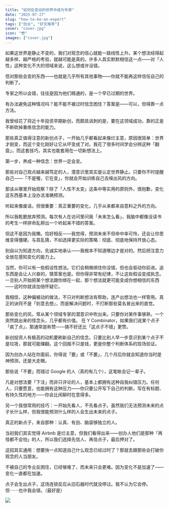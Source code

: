 ```yaml
---
title: "如何在变动的世界中成为专家"
date: "2025-07-27"
slug: "how-to-be-an-expert"
tags: ["创业", "好文推荐"]
cover: "cover.jpg"
icon: "😎"
images: ["cover.jpg"]
---
```

如果这世界是静止不变的，我们对观念的信心就能一路线性上升。某个想法经得起越多样、越严格的考验，就越可能是真的。许多人其实默默相信这一点——对「人性」这种变化不大的领域来说，这么想或许没错。



但对那些会变的东西——也就是几乎所有其他事物——你就不能再这样信任自己的判断了。



专家之所以会错，往往是因为他们精通的，是一个早已过期的世界。



有办法避免这种情况吗？能不能不被过时信念困住？答案是——可以，但得靠一点方法。



我曾经花了将近十年投资早期新创，而颇具讽刺的是，要在这领域成功，靠的正是不断砍掉重练信念的能力。



那些真正值得注意的新创点子，一开始几乎都看起来像烂主意，原因很简单：世界才刚变，而这个变化刚好让它从坏变成了对。我花了很多时间学会分辨这种「翻盘」，而这套技巧，其实也能套用在一切新想法上。



第一步，养成一种信念：世界一定会变。



那些对自己观点越来越笃定的人，潜意识里其实是认定世界静止。只要你不时提醒自己——「不是喔，它在变」，你就会开始训练自己去嗅出风的方向。



那该从哪里开始观察？除了「人性不太变」这条中等实用的原则外，很抱歉，变化这东西基本上没办法准确预测。



听起来像废话，但很重要：真正重要的变化，几乎从来都来自意料之外的方向。



所以我乾脆放弃预测。每次有人在访问里问我「未来怎么看」，我脑中都像没读书的考生一样拼命乱掰出一个听起来不错的答案。



但这不是因为我懒。恰好相反——我觉得，预测未来不但命中率可怜，还会让你思维变得僵硬。与其乱猜，不如选择更实际的策略：彻底、彻底地保持开放心态。



别自以为知道方向，先诚实地承认——我根本不知道哪边才是对的。然后把注意力全放在感知变化的能力上。



当然，你可以有一些假设性想法。它们会稍微绑住你没错，但也会驱动你前进。追东西是会让人兴奋的，猜答案也是。但你得非常有纪律，不让这些假设变成执念。
一旦别人开始把某个想法跟你绑在一起，那个想法就更可能变成你想相信的东西——这时你就该加倍怀疑它。



我相信，这种偏被动的做法，不只对判断想法有帮助，连产出想法也一样管用。真正的诀窍不是「刻意去想」，而是解决问题时，不打断那些莫名冒出来的直觉。



那些变化的风，常从某个领域专家的潜意识中吹出来。只要你对某件事够熟，一个突然跳出来的怪念头，几乎都有价值。
在 Y Combinator，如果我们说某个点子「疯了点」，那通常是称赞——搞不好还比「这点子不错」更赞。



新创投资人有极高的动机要刷新自己的信念。只要比别人早一步意识到某个点子不是垃圾，那就可能赚翻。这个回报不只是钱，更是你整个判断体系的现场验证。



因为创办人站在你面前，你得说「要」或「不要」，几个月后你就会知道你当时是神预测，还是大走眼。



那些说「不要」而错过 Google 的人（真的有几个），这笔帐会记一辈子。



凡是对想法要「下注」而非只评论的人，基本上都拥有这种自我纠错压力。任何人，只要愿意，也能拥有这种压力——你只要公开写下自己的判断。写在有标题、有持久性的地方——你会比闲聊时在意得多。



另一个我很常用的技巧：一开始先看人，不先看点子。虽然我们无法预测未来的点子长什么样，但我很能预测什么样的人会生出未来的点子。



真正的新点子，来自那种：认真、有劲、脑袋够独立的人。



当初我们其实觉得 Airbnb 是烂主意，但我们看得出来——创办人他们是那种「再怪都不会怕」的人，所以我们选择先信人、再信点子，最后押对了。



这招其实通用：想要快一点知道自己什么观念已经过时了？那就去跟那些会打破你观念的人当朋友。



不被自己的专业反困住，已经够难了，而未来只会更难。因为变化不是加速了——变化一直都在加速。



点子会生出点子，这场连锁反应从旧石器时代就没停过。我不认为它会停。
但⋯⋯也许我会错。（最好是）




![](https://prod-files-secure.s3.us-west-2.amazonaws.com/112d0858-5090-4d34-a606-b75eb8d65fd2/46476355-9cf3-4e99-9b7a-3531bc426380/1000202064.png?X-Amz-Algorithm=AWS4-HMAC-SHA256&X-Amz-Content-Sha256=UNSIGNED-PAYLOAD&X-Amz-Credential=ASIAZI2LB466WABGHW3E%2F20250801%2Fus-west-2%2Fs3%2Faws4_request&X-Amz-Date=20250801T221349Z&X-Amz-Expires=3600&X-Amz-Security-Token=IQoJb3JpZ2luX2VjEM3%2F%2F%2F%2F%2F%2F%2F%2F%2F%2FwEaCXVzLXdlc3QtMiJIMEYCIQDhpWaIuJAnOgQcTbhjy%2FNO37aOn8l21OFiPZefjoTXOwIhAP0YEIFK%2FvEt4EG7LJDFym3nhkCKeHYPdfe4dS2cDr%2FPKogECPb%2F%2F%2F%2F%2F%2F%2F%2F%2F%2FwEQABoMNjM3NDIzMTgzODA1IgxwhGNR7kyInlm7iQkq3ANOOPzgCTnsBc3l%2FCVq%2B%2FmhbZJMVfYNxeXJ2q%2BZoO0JACc7FMj0np5PoR8b4Gjsj5I7jGKcESQFnMB1xPw%2FbCTVVQ4k%2B3%2B%2B9uqSe0DAiQpgsVu40mlLFpdZiT60wqCoBwOdefrpLNWmaQwXjcZZVKNDQCHo8o0uhZYxk0%2BxJeV8eVIsrtm7Ssn2MiE220BJzRXY4Y%2BYRjEsiz7rZ2vcYJdW2kq2pmFrPVE9Q03Q8JHdL4GyUZjNSbozD4yAcP%2BBGe5nQXE2r8uyfYrOkpdB1zdooJKJeqNPDUmwaRbrrOh2WT0I3YiwoCWALSmfJAyRSUHjlueLQDPaLzz2c8trzkF58A7LSZfXXHkLnitGXpmwlPj%2F3%2Fycb9w4yg1KDll%2FynEnoqZyrStBNj4XIxS68aB3eITeqCVE34m8RBJuSf%2B9erX9KRaCf5lsLOzs%2BUWFZFaR7H7NuhQ8CTgVwyKnXKbmdtmEPg111PtpSQx2Dqe1YkBSbMGCmwm9xCZt%2FCqY0Gwh8PPtegh035IKVOZNOjg54cKJdl6M50gbYHcF4sbrrSGw4NicVlSpLaXAPn7T9VE21P%2Fn7S%2BlOqrRZfrpfxLNL9vjYnUZlvaqpYNYqyZBOJGrkgj5OI%2F8S6gioTCu07TEBjqkAaa5wacr3tUxx%2FmByuxxTVP8y3PJov%2Bxj07%2FjkEfTtj5O1juSck7NQEi9K5c2vtcwe7OluGy%2B7CV8MUoQ0q2EeuDdD4S4eeJkaJfArw19I3xsfJD1DcJBXIZOZ4xtEOr148ONO7KPZFw8ZDWIGh2WNzj7ahP0Yyt7dLhhno000cvKevUQdamZRq1A12m%2BvSoJGUrzbsFhcwApOI84yy3h%2FiFImUB&X-Amz-Signature=0af7c1584ca51d8c2a7133e7bd3e730a24f9b66ac01533b85ae534dfb5769398&X-Amz-SignedHeaders=host&x-amz-checksum-mode=ENABLED&x-id=GetObject)

